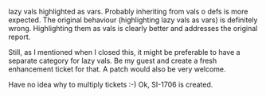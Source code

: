 lazy vals highlighted as vars. Probably inheriting from vals o defs is more expected.
The original behaviour (highlighting lazy vals as vars) is definitely wrong. Highlighting them as vals is clearly better and addresses the original report.

Still, as I mentioned when I closed this, it might be preferable to have a separate category for lazy vals. Be my guest and create a fresh enhancement ticket for that. A patch would also be very welcome.

Have no idea why to multiply tickets :-) Ok, SI-1706 is created.
